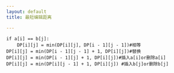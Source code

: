 ```yaml
---
layout: default
title: 最短编辑距离

---
```


	if a[i] == b[j]:
		DP[i][j] = min(DP[i][j], DP[i - 1][j - 1])#相等
	DP[i][j] = min(DP[i - 1][j - 1] + 1, DP[i][j])#替换
	DP[i][j] = min(DP[i - 1][j] + 1, DP[i][j])#插入a[i]or删除a[i]
	DP[i][j] = min(DP[i][j - 1] + 1, DP[i][j]) #插入b[j]or删除b[j]
